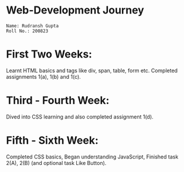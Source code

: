 # Web-Development Journey
```
Name: Rudransh Gupta
Roll No.: 200823
```
# First Two Weeks: 
Learnt HTML basics and tags like div, span, table, form etc. Completed assignments 1(a), 1(b) and 1(c).
# Third - Fourth Week: 
Dived into CSS learning and also completed assignment 1(d).
# Fifth - Sixth Week:
Completed CSS basics, Began understanding JavaScript, Finished task 2(A), 2(B) (and optional task Like Button).
